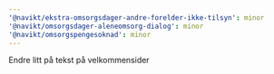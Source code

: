 ```yaml
---
'@navikt/ekstra-omsorgsdager-andre-forelder-ikke-tilsyn': minor
'@navikt/omsorgsdager-aleneomsorg-dialog': minor
'@navikt/omsorgspengesoknad': minor
---
```


Endre litt på tekst på velkommensider
